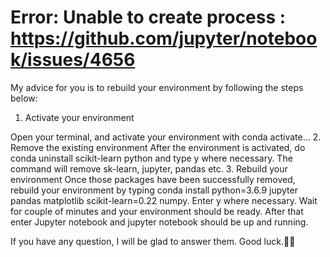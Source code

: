 # Error: Unable to create process : https://github.com/jupyter/notebook/issues/4656 
My advice for you is to rebuild your environment by following the steps below:
1. Activate your environment

Open your terminal, and activate your environment with conda activate...
2. Remove the existing environment
After the environment is activated, do conda uninstall scikit-learn python and type y where necessary. The command will remove sk-learn, jupyter, pandas etc.
3. Rebuild your environment
Once those packages have been successfully removed, rebuild your environment by typing conda install python=3.6.9 jupyter pandas matplotlib scikit-learn=0.22 numpy. Enter y where necessary. Wait for couple of minutes and your environment should be ready.
After that enter Jupyter notebook and jupyter notebook should be up and running.

If you have any question, I will be glad to answer them. Good luck.👍🏾
